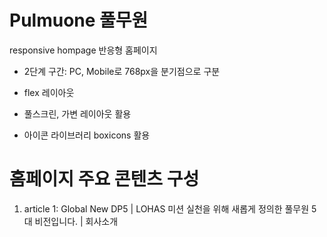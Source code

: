 # Pulmuone 풀무원

responsive hompage 반응형 홈페이지

- 2단계 구간: PC, Mobile로 768px을 분기점으로 구분

- flex 레이아웃

- 풀스크린, 가변 레이아웃 활용

- 아이콘 라이브러리 boxicons 활용

# 홈페이지 주요 콘텐츠 구성

1. article 1: Global New DP5 | LOHAS 미션 실천을 위해 새롭게 정의한 풀무원 5대 비전입니다. | 회사소개 
